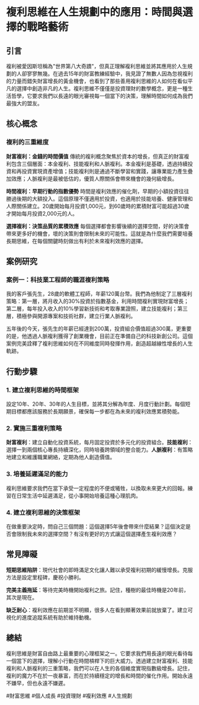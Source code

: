 # 複利思維在人生規劃中的應用：時間與選擇的戰略藝術

## 引言

複利被愛因斯坦稱為"世界第八大奇蹟"，但真正理解複利思維並將其應用於人生規劃的人卻寥寥無幾。在過去15年的財富教練經驗中，我見證了無數人因為忽視複利的力量而錯失財富增長的黃金機會，也看到了那些善用複利思維的人如何在看似平凡的選擇中創造非凡的人生。複利思維不僅僅是投資理財的數學概念，更是一種生活哲學，它要求我們以長遠的眼光審視每一個當下的決策，理解時間如何成為我們最強大的盟友。

## 核心概念

### 複利的三重維度

**財富複利：金錢的時間價值**
傳統的複利概念聚焦於資本的增長，但真正的財富複利包含三個層面：本金複利、技能複利和人脈複利。本金複利是基礎，透過持續投資和再投資實現資產增值；技能複利則是通過不斷學習和實踐，讓專業能力產生疊加效應；人脈複利是最被低估的，優質人際關係會帶來機會的幾何級增長。

**時間複利：早期行動的指數優勢**
時間是複利效應的催化劑，早期的小額投資往往勝過後期的大額投入。這個原理不僅適用於投資，也適用於技能培養、健康管理和人際關係建立。20歲開始每月投資1,000元，到60歲時的累積財富可能超過30歲才開始每月投資2,000元的人。

**選擇複利：決策品質的累積效應**
每個選擇都會影響後續的選擇空間，好的決策會帶來更多好的機會，壞的決策則會限制未來的可能性。這就是為什麼我們需要培養長期思維，在每個關鍵時刻做出有利於未來複利效應的選擇。

## 案例研究

### 案例一：科技業工程師的職涯複利策略

我的客戶張先生，28歲的軟體工程師，年薪120萬台幣。我們為他制定了三層複利策略：第一層，將月收入的30%投資於指數基金，利用時間複利實現財富增長；第二層，每年投入收入的10%學習新技術和考取專業證照，建立技能複利；第三層，積極參與開源專案和技術社群，建立行業人脈複利。

五年後的今天，張先生的年薪已經達到200萬，投資組合價值超過300萬，更重要的是，他透過人脈複利獲得了創業機會，目前正在準備自己的科技新創公司。這個案例完美詮釋了複利思維如何在不同維度同時發揮作用，創造超越線性增長的人生軌跡。

## 行動步驟

### 1. 建立複利思維的時間框架
設定10年、20年、30年的人生目標，並將其分解為年度、月度行動計劃。每個短期目標都應該服務於長期願景，確保每一步都在為未來的複利效應累積勢能。

### 2. 實施三重複利策略
**財富複利**：建立自動化投資系統，每月固定投資於多元化的投資組合。**技能複利**：選擇一到兩個核心專長持續深化，同時培養跨領域的整合能力。**人脈複利**：有策略地建立和維護職業網絡，定期為他人創造價值。

### 3. 培養延遲滿足的能力
複利思維要求我們在當下承受一定程度的不便或犧牲，以換取未來更大的回報。練習在日常生活中延遲滿足，從小事開始培養這種心理肌肉。

### 4. 建立複利思維的決策框架
在做重要決定時，問自己三個問題：這個選擇5年後會帶來什麼結果？這個決定是否會限制我未來的選擇空間？有沒有更好的方式讓這個選擇產生複利效應？

## 常見障礙

**短期思維陷阱**：現代社會的即時滿足文化讓人難以承受複利初期的緩慢增長。克服方法是設定里程碑，慶祝小勝利。

**完美主義拖延**：等待完美時機開始複利之旅。記住，種樹的最佳時機是20年前，其次是現在。

**缺乏耐心**：複利效應在前期並不明顯，很多人在看到顯著效果前就放棄了。建立可視化的進度追蹤系統有助於維持動機。

## 總結

複利思維是財富自由路上最重要的心理框架之一。它要求我們用長遠的眼光看待每一個當下的選擇，理解小行動在時間槓桿下的巨大威力。透過建立財富複利、技能複利和人脈複利的三重策略，我們可以在人生的各個維度實現指數級增長。記住，複利的魔力不在於一夜暴富，而在於持續穩定的增長和時間的催化作用。開始永遠不嫌早，但也永遠不嫌遲。

#財富思維 #個人成長 #投資理財 #複利效應 #人生規劃
